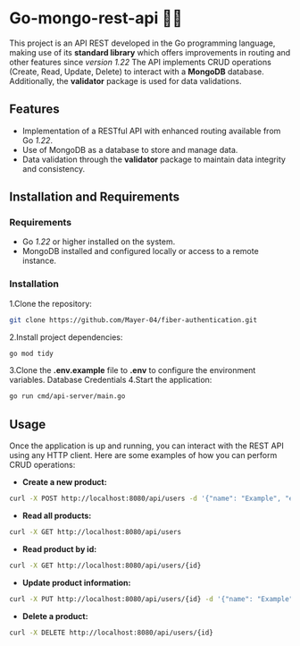 # Go-mongo-rest-api 🐹🍃

This project is an API REST developed in the Go programming language, making use of its **standard library** which offers improvements in routing and other features since *version 1.22* The API implements CRUD operations (Create, Read, Update, Delete) to interact with a **MongoDB** database. Additionally, the **validator** package is used for data validations.

## Features

- Implementation of a RESTful API with enhanced routing available from Go *1.22*.
- Use of MongoDB as a database to store and manage data.
- Data validation through the **validator** package to maintain data integrity and consistency.

## Installation and Requirements

### Requirements

- Go *1.22* or higher installed on the system.
- MongoDB installed and configured locally or access to a remote instance.

### Installation

1.Clone the repository:

```bash
git clone https://github.com/Mayer-04/fiber-authentication.git
```

2.Install project dependencies:

```bash
go mod tidy
```

3.Clone the **.env.example** file to **.env** to configure the environment variables. Database Credentials
4.Start the application:

```bash
go run cmd/api-server/main.go
```

## Usage

Once the application is up and running, you can interact with the REST API using any HTTP client. Here are some examples of how you can perform CRUD operations:

- **Create a new product:**

```bash
curl -X POST http://localhost:8080/api/users -d '{"name": "Example", "email": "example@example.com", "password": "example123", "age": 24}'
```

- **Read all products:**

```bash
curl -X GET http://localhost:8080/api/users
```

- **Read product by id:**

```bash
curl -X GET http://localhost:8080/api/users/{id}
```

- **Update product information:**

```bash
curl -X PUT http://localhost:8080/api/users/{id} -d '{"name": "Example", "email": "example@example.com", "password": "example123", "age": 24}'
```

- **Delete a product:**

```bash
curl -X DELETE http://localhost:8080/api/users/{id}
```
